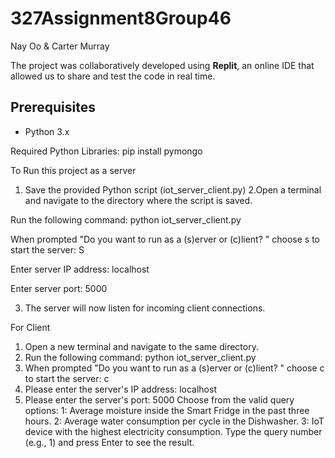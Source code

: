 # 327Assignment8Group46

Nay Oo & Carter Murray

The project was collaboratively developed using **Replit**, an online IDE that allowed us to share and test the code in real time.


## Prerequisites
- Python 3.x

Required Python Libraries:
pip install pymongo


To Run this project as a server  

1. Save the provided Python script (iot_server_client.py)
2.Open a terminal and navigate to the directory where the script is saved.

Run the following command: python iot_server_client.py

When prompted "Do you want to run as a (s)erver or (c)lient? " choose s to start the server: S

Enter server IP address: localhost

Enter server port: 5000

3. The server will now listen for incoming client connections.

For Client 
1. Open a new terminal and navigate to the same directory.
2. Run the following command: python iot_server_client.py
3. When prompted "Do you want to run as a (s)erver or (c)lient? " choose c to start the server: c
4. Please enter the server's IP address: localhost
5. Please enter the server's port: 5000
       Choose from the valid query options:
		1: Average moisture inside the Smart Fridge in the past three hours.
		2: Average water consumption per cycle in the Dishwasher.
		3: IoT device with the highest electricity consumption.
Type the query number (e.g., 1) and press Enter to see the result.
